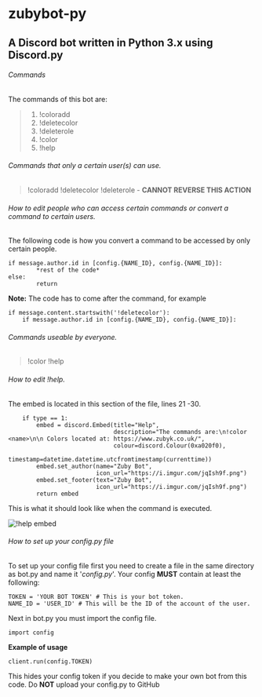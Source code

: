 # zubybot-py
## A Discord bot written in Python 3.x using Discord.py

###### Commands

The commands of this bot are:
>1. !coloradd <hex value> <color name>
>2. !deletecolor <hex value> <color name>
>3. !deleterole <role name>
>4. !color <color name>
>5. !help
  
###### Commands that only a certain user(s) can use.

>!coloradd
>!deletecolor
>!deleterole - **CANNOT REVERSE THIS ACTION**

###### How to edit people who can access certain commands or convert a command to certain users.

The following code is how you convert a command to be accessed by only certain people.
```
if message.author.id in [config.{NAME_ID}, config.{NAME_ID}]:
		*rest of the code*
else:
		return
```
**Note:** The code has to come after the command, for example

```
if message.content.startswith('!deletecolor'):
    if message.author.id in [config.{NAME_ID}, config.{NAME_ID}]:
```

###### Commands useable by everyone.

>!color
>!help

###### How to edit !help.

The embed is located in this section of the file, lines 21 -30.
```
    if type == 1:
        embed = discord.Embed(title="Help",
                              description="The commands are:\n!color <name>\n\n Colors located at: https://www.zubyk.co.uk/",
                              colour=discord.Colour(0xa020f0),
                              timestamp=datetime.datetime.utcfromtimestamp(currenttime))
        embed.set_author(name="Zuby Bot",
                         icon_url="https://i.imgur.com/jqIsh9f.png")
        embed.set_footer(text="Zuby Bot",
                         icon_url="https://i.imgur.com/jqIsh9f.png")
        return embed
  ```
  This is what it should look like when the command is executed.
  
  
  ![!help embed](https://i.imgur.com/KffTCBX.png)
  
	
###### How to set up your config.py file
To set up your config file first you need to create a file in the same directory as bot.py and name it '*config.py*'.
Your config **MUST** contain at least the following:

```
TOKEN = 'YOUR BOT TOKEN' # This is your bot token.
NAME_ID = 'USER_ID' # This will be the ID of the account of the user.
```

Next in bot.py you must import the config file.

```
import config
```

**Example of usage**
```
client.run(config.TOKEN)
```

This hides your config token if you decide to make your own bot from this code.
Do **NOT** upload your config.py to GitHub

  

